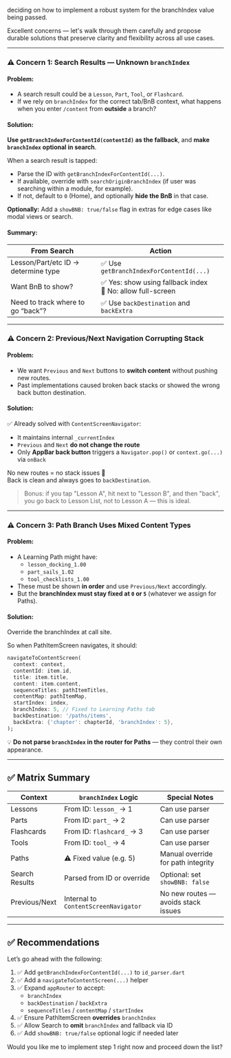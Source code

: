 deciding on how to implement a robust system for the branchIndex value being passed.

Excellent concerns — let's walk through them carefully and propose durable solutions that preserve clarity and flexibility across all use cases.

---

### ⚠️ Concern 1: **Search Results — Unknown `branchIndex`**

#### Problem:
- A search result could be a `Lesson`, `Part`, `Tool`, or `Flashcard`.
- If we rely on `branchIndex` for the correct tab/BnB context, what happens when you enter `/content` from **outside** a branch?

#### Solution:
**Use `getBranchIndexForContentId(contentId)` as the fallback**, and **make `branchIndex` optional in search**.

When a search result is tapped:
- Parse the ID with `getBranchIndexForContentId(...)`.
- If available, override with `searchOriginBranchIndex` (if user was searching within a module, for example).
- If not, default to `0` (Home), and optionally **hide the BnB** in that case.

**Optionally:** Add a `showBNB: true/false` flag in extras for edge cases like modal views or search.

#### Summary:
| From Search | Action |
|-------------|--------|
| Lesson/Part/etc ID → determine type | ✅ Use `getBranchIndexForContentId(...)` |
| Want BnB to show? | ✅ Yes: show using fallback index<br>🚫 No: allow full-screen |
| Need to track where to go “back”? | ✅ Use `backDestination` and `backExtra` |

---

### ⚠️ Concern 2: **Previous/Next Navigation Corrupting Stack**

#### Problem:
- We want `Previous` and `Next` buttons to **switch content** without pushing new routes.
- Past implementations caused broken back stacks or showed the wrong back button destination.

#### Solution:
✅ Already solved with `ContentScreenNavigator`:
- It maintains internal `_currentIndex`
- `Previous` and `Next` **do not change the route**
- Only **AppBar back button** triggers a `Navigator.pop()` or `context.go(...)` via `onBack`

No new routes = no stack issues 🎉  
Back is clean and always goes to `backDestination`.

> Bonus: if you tap "Lesson A", hit next to "Lesson B", and then "back", you go back to Lesson List, not to Lesson A — this is ideal.

---

### ⚠️ Concern 3: **Path Branch Uses Mixed Content Types**

#### Problem:
- A Learning Path might have:
  - `lesson_docking_1.00`
  - `part_sails_1.02`
  - `tool_checklists_1.00`
- These must be shown **in order** and use `Previous/Next` accordingly.
- But the **branchIndex must stay fixed at `0` or `5`** (whatever we assign for Paths).

#### Solution:
Override the branchIndex at call site.

So when PathItemScreen navigates, it should:
```dart
navigateToContentScreen(
  context: context,
  contentId: item.id,
  title: item.title,
  content: item.content,
  sequenceTitles: pathItemTitles,
  contentMap: pathItemMap,
  startIndex: index,
  branchIndex: 5, // Fixed to Learning Paths tab
  backDestination: '/paths/items',
  backExtra: {'chapter': chapterId, 'branchIndex': 5},
);
```

💡 **Do not parse `branchIndex` in the router for Paths** — they control their own appearance.

---

## ✅ Matrix Summary

| Context          | `branchIndex` Logic            | Special Notes                          |
|------------------|--------------------------------|----------------------------------------|
| Lessons          | From ID: `lesson_` → 1         | Can use parser                         |
| Parts            | From ID: `part_` → 2           | Can use parser                         |
| Flashcards       | From ID: `flashcard_` → 3      | Can use parser                         |
| Tools            | From ID: `tool_` → 4           | Can use parser                         |
| Paths            | ⚠️ Fixed value (e.g. 5)         | Manual override for path integrity     |
| Search Results   | Parsed from ID or override     | Optional: set `showBNB: false`         |
| Previous/Next    | Internal to `ContentScreenNavigator` | No new routes — avoids stack issues |

---

## ✅ Recommendations

Let’s go ahead with the following:

1. ✅ Add `getBranchIndexForContentId(...)` to `id_parser.dart`
2. ✅ Add a `navigateToContentScreen(...)` helper
3. ✅ Expand `appRouter` to accept:
   - `branchIndex`
   - `backDestination` / `backExtra`
   - `sequenceTitles` / `contentMap` / `startIndex`
4. ✅ Ensure PathItemScreen **overrides** `branchIndex`
5. ✅ Allow Search to **omit** `branchIndex` and fallback via ID
6. ✅ Add `showBNB: true/false` optional logic if needed later

Would you like me to implement step 1 right now and proceed down the list?

